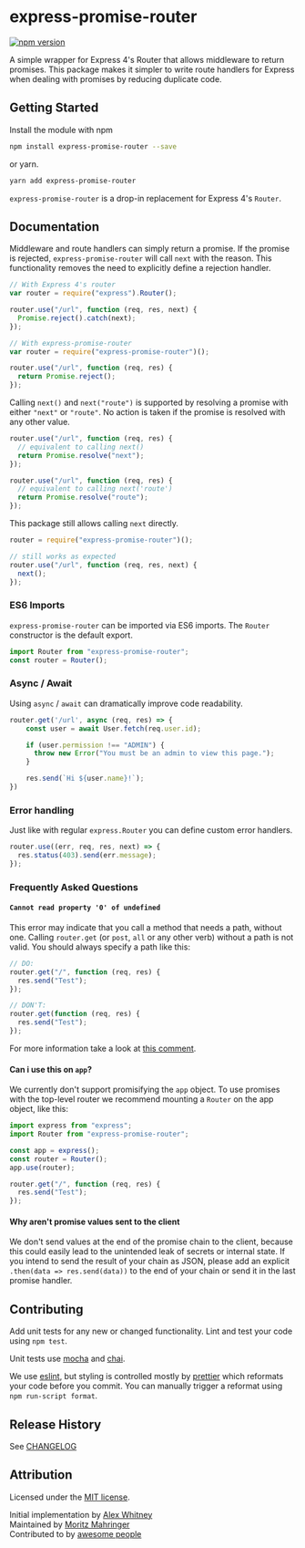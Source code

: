 # express-promise-router

[![npm version](https://badge.fury.io/js/express-promise-router.svg)](https://badge.fury.io/js/express-promise-router)

A simple wrapper for Express 4's Router that allows middleware to return promises.
This package makes it simpler to write route handlers for Express when dealing
with promises by reducing duplicate code.

## Getting Started

Install the module with npm

```bash
npm install express-promise-router --save
```

or yarn.

```bash
yarn add express-promise-router
```

`express-promise-router` is a drop-in replacement for Express 4's `Router`.

## Documentation

Middleware and route handlers can simply return a promise.
If the promise is rejected, `express-promise-router` will call `next` with the
reason. This functionality removes the need to explicitly define a rejection
handler.

```javascript
// With Express 4's router
var router = require("express").Router();

router.use("/url", function (req, res, next) {
  Promise.reject().catch(next);
});

// With express-promise-router
var router = require("express-promise-router")();

router.use("/url", function (req, res) {
  return Promise.reject();
});
```

Calling `next()` and `next("route")` is supported by resolving a promise with either `"next"` or `"route"`. No action is taken if the promise is resolved with any other value.

```javascript
router.use("/url", function (req, res) {
  // equivalent to calling next()
  return Promise.resolve("next");
});

router.use("/url", function (req, res) {
  // equivalent to calling next('route')
  return Promise.resolve("route");
});
```

This package still allows calling `next` directly.

```javascript
router = require("express-promise-router")();

// still works as expected
router.use("/url", function (req, res, next) {
  next();
});
```

### ES6 Imports

`express-promise-router` can be imported via ES6 imports. The `Router`
constructor is the default export.

```javascript
import Router from "express-promise-router";
const router = Router();
```

### Async / Await

Using `async` / `await` can dramatically improve code readability.

```javascript
router.get('/url', async (req, res) => {
    const user = await User.fetch(req.user.id);

    if (user.permission !== "ADMIN") {
      throw new Error("You must be an admin to view this page.");
    }

    res.send(`Hi ${user.name}!`);
})
```

### Error handling

Just like with regular `express.Router` you can define custom error handlers.

```javascript
router.use((err, req, res, next) => {
  res.status(403).send(err.message);
});
```

### Frequently Asked Questions

#### `Cannot read property '0' of undefined`

This error may indicate that you call a method that needs a path, without one.
Calling `router.get` (or `post`, `all` or any other verb) without a path is not
valid. You should always specify a path like this:

```javascript
// DO:
router.get("/", function (req, res) {
  res.send("Test");
});

// DON'T:
router.get(function (req, res) {
  res.send("Test");
});
```

For more information take a look at [this comment](https://github.com/express-promise-router/express-promise-router/issues/46#issuecomment-342002277).

#### Can i use this on `app`?

We currently don't support promisifying the `app` object. To use promises with
the top-level router we recommend mounting a `Router` on the app object, like
this:

```javascript
import express from "express";
import Router from "express-promise-router";

const app = express();
const router = Router();
app.use(router);

router.get("/", function (req, res) {
  res.send("Test");
});
```

#### Why aren't promise values sent to the client

We don't send values at the end of the promise chain to the client, because this
could easily lead to the unintended leak of secrets or internal state. If you
intend to send the result of your chain as JSON, please add an explicit
`.then(data => res.send(data))` to the end of your chain or send it in the last
promise handler.

## Contributing

Add unit tests for any new or changed functionality.
Lint and test your code using `npm test`.

Unit tests use [mocha](https://mochajs.org) and
[chai](http://chaijs.com).

We use [eslint](http://eslint.org), but styling is
controlled mostly by
[prettier](https://github.com/prettier/prettier/blob/master/README.md)
which reformats your code before you commit. You can manually trigger a
reformat using `npm run-script format`.

## Release History

See [CHANGELOG](https://github.com/express-promise-router/express-promise-router/blob/trunk/CHANGELOG.md)

## Attribution

Licensed under the [MIT license](LICENSE).

Initial implementation by [Alex Whitney](https://github.com/alex-whitney) \
Maintained by [Moritz Mahringer](https://github.com/mormahr) \
Contributed to by [awesome people](https://github.com/express-promise-router/express-promise-router/graphs/contributors)
